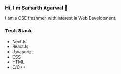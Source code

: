 ### Hi, I'm Samarth Agarwal 👋
I am a CSE freshmen with interest in Web Development.

### Tech Stack
* NextJs
* ReactJs
* Javascript
* CSS
* HTML
* C/C++
